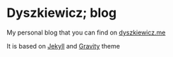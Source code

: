 # Dyszkiewicz; blog

My personal blog that you can find on [dyszkiewicz.me](http://dyszkiewicz.me)

It is based on [Jekyll](https://jekyllrb.com/) and [Gravity](https://github.com/hemangsk/Gravity) theme